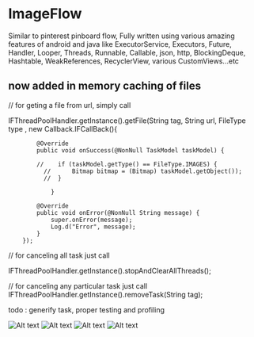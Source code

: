 # ImageFlow
Similar to pinterest pinboard flow, 
Fully written using various amazing features of android and java like ExecutorService, Executors, Future, 
Handler, Looper, Threads, Runnable, Callable, json, http, BlockingDeque, Hashtable, WeakReferences, 
RecyclerView, various CustomViews...etc

## now added in memory caching of files  

// for geting a file from url, simply call

IFThreadPoolHandler.getInstance().getFile(String tag, String url, FileType type , new Callback.IFCallBack(){

            @Override
            public void onSuccess(@NonNull TaskModel taskModel) {

            //    if (taskModel.getType() == FileType.IMAGES) {
              //      Bitmap bitmap = (Bitmap) taskModel.getObject());
              //  }  
                
                }

            @Override
            public void onError(@NonNull String message) {
                super.onError(message);
                Log.d("Error", message);
            }
        });
        
// for canceling all task  just call

 IFThreadPoolHandler.getInstance().stopAndClearAllThreads();

// for canceling any particular task just call
IFThreadPoolHandler.getInstance().removeTask(String tag);
        
        

todo : generify task, proper testing and profiling

![Alt text](Screenshot_1554748776.png?raw=true "Screenshot")
![Alt text](Screenshot_1554748781.png?raw=true "Screenshot")
![Alt text](Screenshot_1554748784.png?raw=true "Screenshot")
![Alt text](Screenshot_1554748787.png?raw=true "Screenshot")

